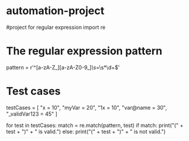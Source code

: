 # automation-project
#project for regular expression
import re

# The regular expression pattern
pattern = r'^[a-zA-Z_][a-zA-Z0-9_]*\s*=\s*\d+$'

# Test cases
testCases = [
    "x = 10",
    "myVar = 20",
    "1x = 10",
    "var@name = 30",
    "_validVar123 = 45"
]

for test in testCases:
    match = re.match(pattern, test)
    if match:
        print("(" + test + ")" + " is valid.")
    else:
        print("(" + test + ")" + " is not valid.")
